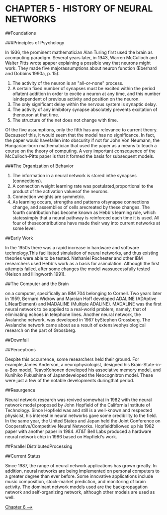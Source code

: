 # CHAPTER 5 - HISTORY OF NEURAL NETWORKS

##Foundations

###Principles of Psychology

In 1936, the prominent mathematician Alan Turing first used the brain as acomputing paradigm.  Several years later, in 1943, Warren McCulloch and Walter Pitts wrote apaper explaining a possible way that neurons might work.  They made five majorassumptions about neuron function (Eberhard and Dobbins 1990a, p. 15):

1. The activity of the neuron is an "all-or-none" process.
2. A certain fixed number of synapses must be excited within the period oflatent addition in order to excite a neuron at any time, and this number isindependent of previous activity and position on the neuron.
3. The only significant delay within the nervous system is synaptic delay.
4. The activity of any inhibitory synapse absolutely prevents excitation of theneuron at that time.
5. The structure of the net does not change with time.

Of the five assumptions, only the fifth has any relevance to current theory.  Becauseof this, it would seem that the model has no significance.  In fact, the paper would havefallen into obscurity if not for John Von Neumann, the Hungarian-born mathematician that used the paper as a means to teach a course on the theory of computing.  A very important consequence of the McCulloch-Pitts paper is that it formed the basis for subsequent models.

###The Organization of Behavior

1. The information in a neural network is stored inthe synapses (connections).
2. A connection weight learning rate was postulated,proportional to the product of the activation valuesof the neurons.
3. Connection weights are symmetric.
4. As learning occurs, strengths and patterns ofsynapse connections change, and assemblies of cells arecreated by these changes.
The fourth contribution has become known as Hebb's learning rule, which statessimply that a neural pathway is reinforced each time it is used.  All four of thesecontributions have made their way into current networks at some level.

##Early Work

In the 1950s there was a rapid increase in hardware and software technology.This facilitated simulation of neural networks, and thus existing theories were able to be tested. Nathaniel Rochester and other IBM researchers used Hebb's work as a basis for asimulation.  Although the first attempts failed, after some changes the model wassuccessfully tested (Nelson and Illingworth 1991).

##The Computer and the Brain

on a computer, specifically an IBM 704 belonging to Cornell.  Two years later in 1959, Bernard Widrow and Marcian Hoff developed ADALINE (ADAptive LINearElement) and MADALINE (Multiple ADALINE).  MADALINE was the first neural network to be applied to a real-world problem, namely, that of eliminating echoes in telephone lines. Another neural network, the Avalanche network, was developed in 1967 byStephen Grossberg.  The Avalanche network came about as a result of extensivephysiological research on the part of Grossberg.

##Downfall

##Perceptrons

Despite this occurrence, some researchers held their ground.  For example,James Anderson, a neurophysiologist, designed his Brain-State-in-a-Box model, TeavoKohonen developed his associative memory model, and Kunihiko Fukushima of Japandeveloped the Neocognitron model.  These were just a few of the notable developments duringthat period.

##Resurgence

Neural network research was revived somewhat in 1982 with the neural network model proposed by John Hopfield of the California Institute of Technology. Since Hopfield was and still is a well-known and respected physicist, his interest in neural networks gave some credibility to the field.  In the same year, the United States and Japan held the Joint Conference on Cooperative/Competitive Neural Networks. Hopfieldfollowed up his 1982 paper with another paper in 1984.  AT&T Bell Labs produced a hardware neural network chip in 1986 based on Hopfield's work.

##Parallel DistributedProcessing


##Current Status

Since 1987, the range of neural network applications has grown greatly.  In addition, neural networks are being implemented on personal computers to a greater degree than ever before.  Some innovative applications include music composition, stock-market prediction, and monitoring of brain activity.  The dominant network models used are the backpropagation network and self-organizing network, although other models are used as well.

[Chapter 6 -->](./ch06.md "Chapter 6 -->")
